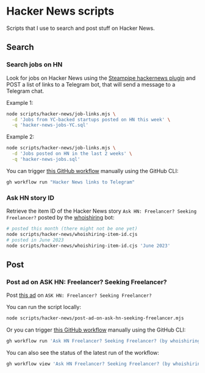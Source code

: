 # Hacker News scripts

Scripts that I use to search and post stuff on Hacker News.

## Search

### Search jobs on HN

Look for jobs on Hacker News using the [Steampipe hackernews plugin](https://hub.steampipe.io/plugins/turbot/hackernews) and POST a list of links to a Telegram bot, that will send a message to a Telegram chat.

Example 1:

```sh
node scripts/hacker-news/job-links.mjs \
  -d 'Jobs from YC-backed startups posted on HN this week' \
  -q 'hacker-news-jobs-YC.sql'
```

Example 2:

```sh
node scripts/hacker-news/job-links.mjs \
  -d 'Jobs posted on HN in the last 2 weeks' \
  -q 'hacker-news-jobs.sql'
```

You can trigger [this GitHub workflow](../../.github/workflows/hn-links-to-telegram.yaml) manually using the GitHub CLI:

```sh
gh workflow run "Hacker News links to Telegram"
```

### Ask HN story ID

Retrieve the item ID of the Hacker News story `Ask HN: Freelancer? Seeking Freelancer?` posted by the [whoishiring](https://news.ycombinator.com/submitted?id=whoishiring) bot:

```sh
# posted this month (there might not be one yet)
node scripts/hacker-news/whoishiring-item-id.cjs
# posted in June 2023
node scripts/hacker-news/whoishiring-item-id.cjs 'June 2023'
```

## Post

### Post ad on ASK HN: Freelancer? Seeking Freelancer?

Post [this ad](../../assets/ads/ask-hn-freelancer.txt) on `ASK HN: Freelancer? Seeking Freelancer?`

You can run the script locally:

```sh
node scripts/hacker-news/post-ad-on-ask-hn-seeking-freelancer.mjs
```

Or you can trigger [this GitHub workflow](../../.github/workflows/ask-hn-freelancer.yaml) manually using the GitHub CLI:

```sh
gh workflow run 'Ask HN Freelancer? Seeking Freelancer? (by whoishiring)'
```

You can also see the status of the latest run of the workflow:

```sh
gh workflow view 'Ask HN Freelancer? Seeking Freelancer? (by whoishiring)'
```
